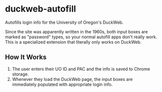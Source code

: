 # duckweb-autofill
Autofills login info for the University of Oregon's DuckWeb.

Since the site was apparently written in the 1960s, both input boxes are marked as "password" types, so your normal autofill apps don't really work. This is a specialized extension that literally only works on DuckWeb.

## How It Works

1. The user enters their UO ID and PAC and the info is saved to Chrome storage.
2. Whenever they load the DuckWeb page, the input boxes are immediately populated with appropriate login info.